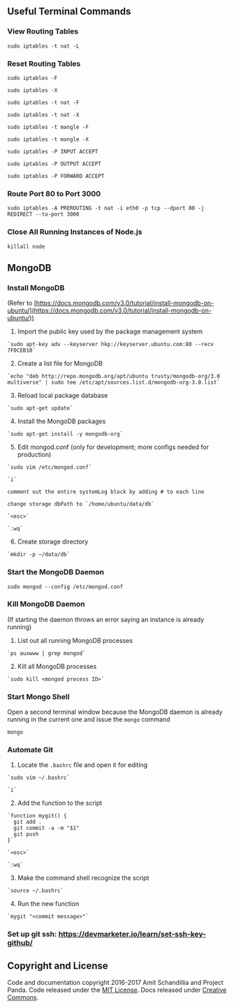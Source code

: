 


## Useful Terminal Commands

### View Routing Tables
`sudo iptables -t nat -L`

### Reset Routing Tables
`sudo iptables -F`

`sudo iptables -X`

`sudo iptables -t nat -F`

`sudo iptables -t nat -X`

`sudo iptables -t mangle -F`

`sudo iptables -t mangle -X`

`sudo iptables -P INPUT ACCEPT`

`sudo iptables -P OUTPUT ACCEPT`

`sudo iptables -P FORWARD ACCEPT`

### Route Port 80 to Port 3000
`sudo iptables -A PREROUTING -t nat -i eth0 -p tcp --dport 80 -j REDIRECT --to-port 3000`

### Close All Running Instances of Node.js
`killall node`

## MongoDB
### Install MongoDB
  (Refer to [https://docs.mongodb.com/v3.0/tutorial/install-mongodb-on-ubuntu/](https://docs.mongodb.com/v3.0/tutorial/install-mongodb-on-ubuntu/))
  1. Import the public key used by the package management system

    `sudo apt-key adv --keyserver hkp://keyserver.ubuntu.com:80 --recv 7F0CEB10`

  2. Create a list file for MongoDB

    `echo "deb http://repo.mongodb.org/apt/ubuntu trusty/mongodb-org/3.0 multiverse" | sudo tee /etc/apt/sources.list.d/mongodb-org-3.0.list`

  3. Reload local package database

    `sudo apt-get update`

  4. Install the MongoDB packages

    `sudo apt-get install -y mongodb-org`

  5. Edit mongod.conf (only for development; more configs needed for production)

    `sudo vim /etc/mongod.conf`

    `i`

    comment out the entire systemLog block by adding # to each line

    change storage dbPath to `/home/ubuntu/data/db`

    `<esc>`

    `:wq`

  6. Create storage directory

    `mkdir -p ~/data/db`


### Start the MongoDB Daemon
  `sudo mongod --config /etc/mongod.conf`

### Kill MongoDB Daemon
  (If starting the daemon throws an error saying an instance is already running)
  1. List out all running MongoDB processes

    `ps auxwww | grep mongod`

  2. Kill all MongoDB processes

    `sudo kill <mongod process ID>`


### Start Mongo Shell
  Open a second terminal window because the MongoDB daemon is already running in the current one and issue the `mongo` command

  `mongo`

### Automate Git

  1. Locate the `.bashrc` file and open it for editing

    `sudo vim ~/.bashrc`

    `i`

  2. Add the function to the script

    `function mygit() {
      git add .
      git commit -a -m "$1"
      git push
    }`

    `<esc>`

    `:wq`

  3. Make the command shell recognize the script

    `source ~/.bashrc`

  4. Run the new function

    `mygit "<commit message>"`


### Set up git ssh: https://devmarketer.io/learn/set-ssh-key-github/

## Copyright and License
Code and documentation copyright 2016-2017 Amit Schandillia and Project Panda. Code released under the [MIT License](https://github.com/twbs/bootstrap/blob/master/LICENSE). Docs released under [Creative Commons](https://github.com/twbs/bootstrap/blob/master/docs/LICENSE).
